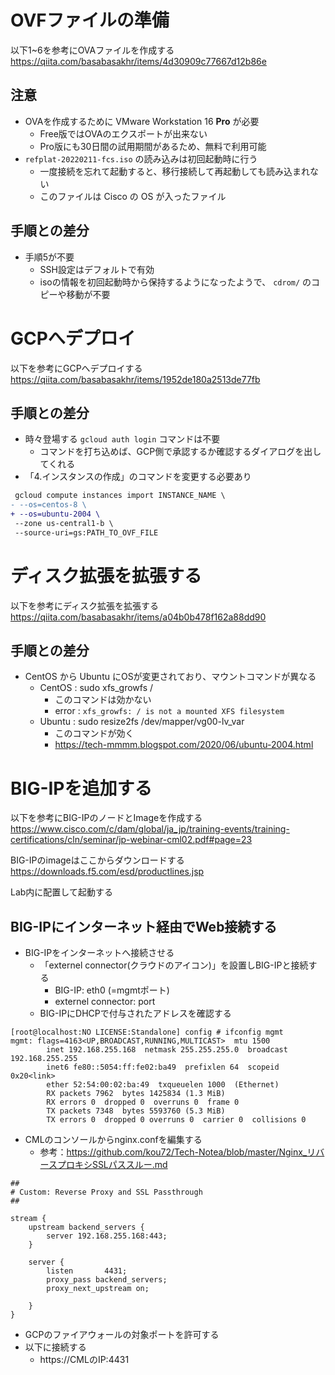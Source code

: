 # OVFファイルの準備

以下1~6を参考にOVAファイルを作成する  
https://qiita.com/basabasakhr/items/4d30909c77667d12b86e

## 注意

- OVAを作成するために VMware Workstation 16 **Pro** が必要
  - Free版ではOVAのエクスポートが出来ない
  - Pro版にも30日間の試用期間があるため、無料で利用可能
- `refplat-20220211-fcs.iso` の読み込みは初回起動時に行う
  - 一度接続を忘れて起動すると、移行接続して再起動しても読み込まれない
  - このファイルは Cisco の OS が入ったファイル

## 手順との差分

- 手順5が不要
  - SSH設定はデフォルトで有効
  - isoの情報を初回起動時から保持するようになったようで、 `cdrom/` のコピーや移動が不要

# GCPへデプロイ

以下を参考にGCPへデプロイする  
https://qiita.com/basabasakhr/items/1952de180a2513de77fb

## 手順との差分

- 時々登場する `gcloud auth login` コマンドは不要
  - コマンドを打ち込めば、GCP側で承認するか確認するダイアログを出してくれる
- 「4.インスタンスの作成」のコマンドを変更する必要あり

```diff
 gcloud compute instances import INSTANCE_NAME \
- --os=centos-8 \
+ --os=ubuntu-2004 \
 --zone us-central1-b \
 --source-uri=gs:PATH_TO_OVF_FILE
```

# ディスク拡張を拡張する

以下を参考にディスク拡張を拡張する  
https://qiita.com/basabasakhr/items/a04b0b478f162a88dd90

## 手順との差分

- CentOS から Ubuntu にOSが変更されており、マウントコマンドが異なる
  - CentOS : sudo xfs_growfs /
    - このコマンドは効かない
    - error : `xfs_growfs: / is not a mounted XFS filesystem`
  - Ubuntu : sudo resize2fs /dev/mapper/vg00-lv_var
    - このコマンドが効く
    - https://tech-mmmm.blogspot.com/2020/06/ubuntu-2004.html

# BIG-IPを追加する

以下を参考にBIG-IPのノードとImageを作成する  
https://www.cisco.com/c/dam/global/ja_jp/training-events/training-certifications/cln/seminar/jp-webinar-cml02.pdf#page=23

BIG-IPのimageはここからダウンロードする  
https://downloads.f5.com/esd/productlines.jsp

Lab内に配置して起動する

## BIG-IPにインターネット経由でWeb接続する

- BIG-IPをインターネットへ接続させる
  - 「externel connector(クラウドのアイコン)」を設置しBIG-IPと接続する
    - BIG-IP: eth0 (=mgmtポート)
    - externel connector: port
  - BIG-IPにDHCPで付与されたアドレスを確認する
```
[root@localhost:NO LICENSE:Standalone] config # ifconfig mgmt
mgmt: flags=4163<UP,BROADCAST,RUNNING,MULTICAST>  mtu 1500
        inet 192.168.255.168  netmask 255.255.255.0  broadcast 192.168.255.255
        inet6 fe80::5054:ff:fe02:ba49  prefixlen 64  scopeid 0x20<link>
        ether 52:54:00:02:ba:49  txqueuelen 1000  (Ethernet)
        RX packets 7962  bytes 1425834 (1.3 MiB)
        RX errors 0  dropped 0  overruns 0  frame 0
        TX packets 7348  bytes 5593760 (5.3 MiB)
        TX errors 0  dropped 0 overruns 0  carrier 0  collisions 0
```
  - CMLのコンソールからnginx.confを編集する
    - 参考：https://github.com/kou72/Tech-Notea/blob/master/Nginx_リバースプロキシSSLパススルー.md
```
##
# Custom: Reverse Proxy and SSL Passthrough
##

stream {
    upstream backend_servers {
        server 192.168.255.168:443;
    }

    server {
        listen       4431;
        proxy_pass backend_servers;
        proxy_next_upstream on;

    }
}
```
  - GCPのファイアウォールの対象ポートを許可する
  - 以下に接続する
    - https://CMLのIP:4431
